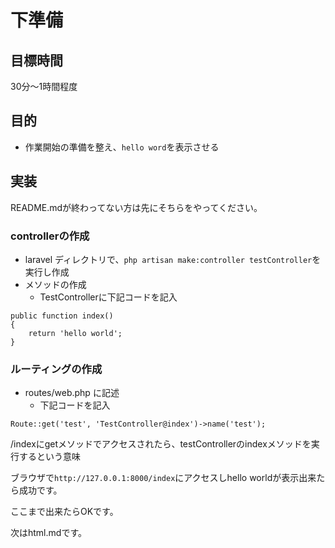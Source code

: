 # 下準備

## 目標時間

30分〜1時間程度

## 目的

- 作業開始の準備を整え、`hello word`を表示させる


## 実装

README.mdが終わってない方は先にそちらをやってください。

### controllerの作成

- laravel ディレクトリで、`php artisan make:controller testController`を実行し作成
- メソッドの作成
    - TestControllerに下記コードを記入

```
public function index()
{
    return 'hello world';
}
```

### ルーティングの作成
- routes/web.php に記述
    - 下記コードを記入
```
Route::get('test', 'TestController@index')->name('test');
```
/indexにgetメソッドでアクセスされたら、testControllerのindexメソッドを実行するという意味

ブラウザで`http://127.0.0.1:8000/index`にアクセスしhello worldが表示出来たら成功です。

ここまで出来たらOKです。

次はhtml.mdです。
